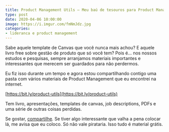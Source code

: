 ```yaml
---
title: Product Management Utils — Meu baú de tesouros para Product Managers
type: post
date: 2020-04-06 10:00:00
image: https://i.imgur.com/fmNmJdz.jpg
categories:
- lideranca e product management
---
```


Sabe aquele template de Canvas que você nunca mais achou? E aquele livro free sobre gestão de produto que só você tem? Pois é… nos nossos estudos e pesquisas, sempre arranjamos materiais importantes e interessantes que merecem ser guardados para não perdermos.

Eu fiz isso durante um tempo e agora estou compartilhando contigo uma pasta com vários materiais de Product Management que eu encontrei na internet.

[https://bit.ly/product-utils](https://bit.ly/product-utils)

Tem livro, apresentações, templates de canvas, job descriptions, PDFs e uma série de outras coisas perdidas.

Se gostar, [compartilhe](https://bit.ly/product-utils). Se tiver algo interessante que valha a pena colocar lá, me avisa que eu coloco. Só não vale pirataria. Isso tudo é material grátis.